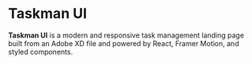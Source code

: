 # Taskman UI
<p>
  <strong>Taskman UI</strong> is a modern and responsive task management landing page built from an Adobe XD file and powered by React, Framer Motion, and styled components.
</p>
